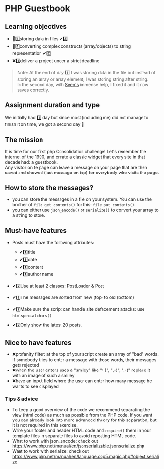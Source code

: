 # PHP Guestbook

## Learning objectives

- 🤔1️⃣storing data in files ✔2️⃣
- 🤔1️⃣converting complex constructs (array/objects) to string representation ✔2️⃣
- ❌1️⃣deliver a project under a strict deadline

> Note: At the end of day 1️⃣ I was storing data in the file but instead of storing an array or array element, I was storing string after string.  
> In the second day, with [Sven's](https://github.com/Sven-I-Am) immense help, I fixed it and it now saves correctly.

## Assignment duration and type

We initially had 1️⃣ day but since most (including me) did not manage to finish it on time, we got a second day 🙏

## The mission

It is time for our first php Consolidation challenge! Let's remember the internet of the 1990, and create a classic widget that every site in that decade had: a guestbook.  
Any visitor on te page can leave a message on your page that are then saved and showed (last message on top) for everybody who visits the page.

## How to store the messages?

- you can store the messages in a file on your system. You can use the brother of `file_get_contents()` for this: `file_put_contents()`.
- you can either use `json_encode()` or `serialize()` to convert your array to a string to store.

## Must-have features

- Posts must have the following attributes:

  - ✔1️⃣title
  - ✔1️⃣date
  - ✔1️⃣content
  - ✔1️⃣author name

- ✔2️⃣Use at least 2 classes: PostLoader & Post
- ✔2️⃣The messages are sorted from new (top) to old (bottom)
- ✔2️⃣Make sure the script can handle site defacement attacks: use `htmlspecialchars()`
- ✔2️⃣Only show the latest 20 posts.

## Nice to have features

- ❌profanity filter: at the top of your script create an array of "bad" words. If somebody tries to enter a message with those words, their messages gets rejected
- ❌when the user enters uses a "smiley" like ":-)", ";-)", ":-(" replace it with an image of such a smiley
- ❌have an input field where the user can enter how many message he wants to see displayed

### Tips & advice

- To keep a good overview of the code we recommend separating the view (html code) as much as possible from the PHP code. If you want you can already look into more advanced theory for this separation, but it is not required in this exercise.
- Write your footer and header HTML code and `require()` them in your template files in separate files to avoid repeating HTML code.
- What to work with json_encode: check out <https://www.php.net/manual/en/jsonserializable.jsonserialize.php>
- Want to work with serialize: check out <https://www.php.net/manual/en/language.oop5.magic.php#object.serialize>
